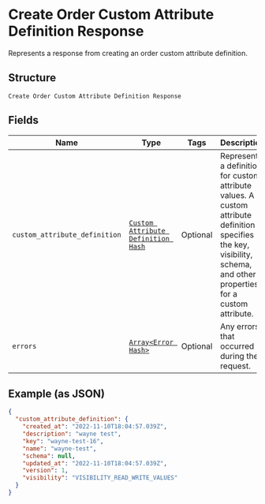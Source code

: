 
# Create Order Custom Attribute Definition Response

Represents a response from creating an order custom attribute definition.

## Structure

`Create Order Custom Attribute Definition Response`

## Fields

| Name | Type | Tags | Description |
|  --- | --- | --- | --- |
| `custom_attribute_definition` | [`Custom Attribute Definition Hash`](../../doc/models/custom-attribute-definition.md) | Optional | Represents a definition for custom attribute values. A custom attribute definition<br>specifies the key, visibility, schema, and other properties for a custom attribute. |
| `errors` | [`Array<Error Hash>`](../../doc/models/error.md) | Optional | Any errors that occurred during the request. |

## Example (as JSON)

```json
{
  "custom_attribute_definition": {
    "created_at": "2022-11-10T18:04:57.039Z",
    "description": "wayne test",
    "key": "wayne-test-16",
    "name": "wayne-test",
    "schema": null,
    "updated_at": "2022-11-10T18:04:57.039Z",
    "version": 1,
    "visibility": "VISIBILITY_READ_WRITE_VALUES"
  }
}
```

